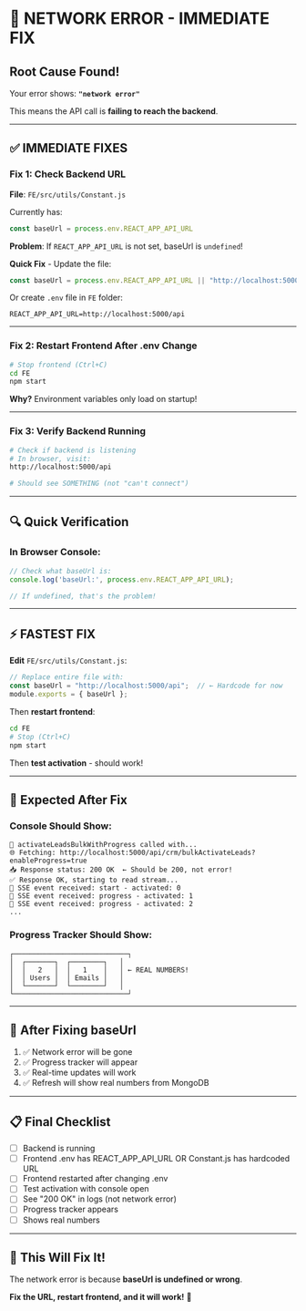 # 🚨 NETWORK ERROR - IMMEDIATE FIX

## Root Cause Found!

Your error shows: **`"network error"`**

This means the API call is **failing to reach the backend**.

---

## ✅ IMMEDIATE FIXES

### Fix 1: Check Backend URL

**File**: `FE/src/utils/Constant.js`

Currently has:
```javascript
const baseUrl = process.env.REACT_APP_API_URL
```

**Problem**: If `REACT_APP_API_URL` is not set, baseUrl is `undefined`!

**Quick Fix** - Update the file:
```javascript
const baseUrl = process.env.REACT_APP_API_URL || "http://localhost:5000/api";
```

Or create `.env` file in `FE` folder:
```
REACT_APP_API_URL=http://localhost:5000/api
```

---

### Fix 2: Restart Frontend After .env Change

```bash
# Stop frontend (Ctrl+C)
cd FE
npm start
```

**Why?** Environment variables only load on startup!

---

### Fix 3: Verify Backend Running

```bash
# Check if backend is listening
# In browser, visit:
http://localhost:5000/api

# Should see SOMETHING (not "can't connect")
```

---

## 🔍 Quick Verification

### In Browser Console:

```javascript
// Check what baseUrl is:
console.log('baseUrl:', process.env.REACT_APP_API_URL);

// If undefined, that's the problem!
```

---

## ⚡ FASTEST FIX

**Edit** `FE/src/utils/Constant.js`:

```javascript
// Replace entire file with:
const baseUrl = "http://localhost:5000/api";  // ← Hardcode for now
module.exports = { baseUrl };
```

Then **restart frontend**:
```bash
cd FE
# Stop (Ctrl+C)
npm start
```

Then **test activation** - should work!

---

## 🎯 Expected After Fix

### Console Should Show:
```
📡 activateLeadsBulkWithProgress called with...
🌐 Fetching: http://localhost:5000/api/crm/bulkActivateLeads?enableProgress=true
📥 Response status: 200 OK  ← Should be 200, not error!
✅ Response OK, starting to read stream...
📨 SSE event received: start - activated: 0
📨 SSE event received: progress - activated: 1
📨 SSE event received: progress - activated: 2
...
```

### Progress Tracker Should Show:
```
┌────────────────────────────┐
│  ┌───────┐  ┌────────┐   │
│  │   2   │  │   1    │   │ ← REAL NUMBERS!
│  │ Users │  │ Emails │   │
│  └───────┘  └────────┘   │
└────────────────────────────┘
```

---

## 🚀 After Fixing baseUrl

1. ✅ Network error will be gone
2. ✅ Progress tracker will appear
3. ✅ Real-time updates will work
4. ✅ Refresh will show real numbers from MongoDB

---

## 📋 Final Checklist

- [ ] Backend is running
- [ ] Frontend .env has REACT_APP_API_URL OR Constant.js has hardcoded URL
- [ ] Frontend restarted after changing .env
- [ ] Test activation with console open
- [ ] See "200 OK" in logs (not network error)
- [ ] Progress tracker appears
- [ ] Shows real numbers

---

## 🎉 This Will Fix It!

The network error is because **baseUrl is undefined or wrong**.

**Fix the URL, restart frontend, and it will work!** 🚀

